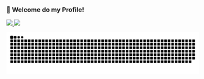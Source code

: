 ### 👋 Welcome do my Profile!

 <div>
  <a href="https://github.com/1ninjabr">
  <img height="180em" src="https://github-readme-stats.vercel.app/api?username=1ninjabr&show_icons=true&theme=dark&include_all_commits=true&count_private=true"/>
  <img height="180em" src="https://github-readme-stats.vercel.app/api/top-langs/?username=1ninjabr&layout=compact&langs_count=7&theme=dark"/>
</div>

![Snake animation](https://github.com/1ninjabr/1ninjabr/blob/output/github-contribution-grid-snake.svg)
